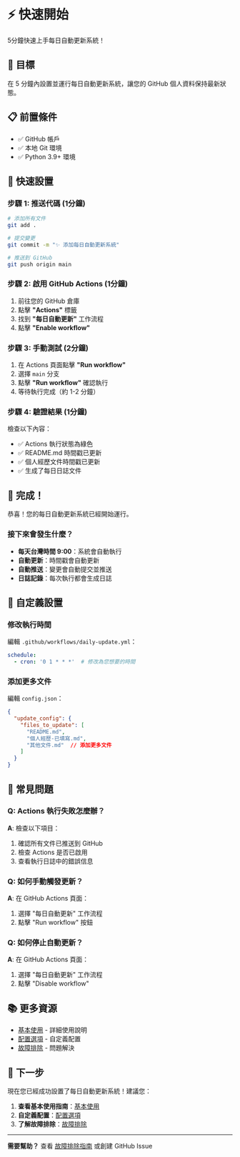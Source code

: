 # ⚡ 快速開始

5分鐘快速上手每日自動更新系統！

## 🎯 目標

在 5 分鐘內設置並運行每日自動更新系統，讓您的 GitHub 個人資料保持最新狀態。

## 📋 前置條件

- ✅ GitHub 帳戶
- ✅ 本地 Git 環境
- ✅ Python 3.9+ 環境

## 🚀 快速設置

### 步驟 1: 推送代碼 (1分鐘)

```bash
# 添加所有文件
git add .

# 提交變更
git commit -m "✨ 添加每日自動更新系統"

# 推送到 GitHub
git push origin main
```

### 步驟 2: 啟用 GitHub Actions (1分鐘)

1. 前往您的 GitHub 倉庫
2. 點擊 **"Actions"** 標籤
3. 找到 **"每日自動更新"** 工作流程
4. 點擊 **"Enable workflow"**

### 步驟 3: 手動測試 (2分鐘)

1. 在 Actions 頁面點擊 **"Run workflow"**
2. 選擇 `main` 分支
3. 點擊 **"Run workflow"** 確認執行
4. 等待執行完成（約 1-2 分鐘）

### 步驟 4: 驗證結果 (1分鐘)

檢查以下內容：
- ✅ Actions 執行狀態為綠色
- ✅ README.md 時間戳已更新
- ✅ 個人經歷文件時間戳已更新
- ✅ 生成了每日日誌文件

## 🎉 完成！

恭喜！您的每日自動更新系統已經開始運行。

### 接下來會發生什麼？

- **每天台灣時間 9:00**：系統會自動執行
- **自動更新**：時間戳會自動更新
- **自動推送**：變更會自動提交並推送
- **日誌記錄**：每次執行都會生成日誌

## 🔧 自定義設置

### 修改執行時間

編輯 `.github/workflows/daily-update.yml`：

```yaml
schedule:
  - cron: '0 1 * * *'  # 修改為您想要的時間
```

### 添加更多文件

編輯 `config.json`：

```json
{
  "update_config": {
    "files_to_update": [
      "README.md",
      "個人經歷-已填寫.md",
      "其他文件.md"  // 添加更多文件
    ]
  }
}
```

## 🚨 常見問題

### Q: Actions 執行失敗怎麼辦？

**A**: 檢查以下項目：
1. 確認所有文件已推送到 GitHub
2. 檢查 Actions 是否已啟用
3. 查看執行日誌中的錯誤信息

### Q: 如何手動觸發更新？

**A**: 在 GitHub Actions 頁面：
1. 選擇 "每日自動更新" 工作流程
2. 點擊 "Run workflow" 按鈕

### Q: 如何停止自動更新？

**A**: 在 GitHub Actions 頁面：
1. 選擇 "每日自動更新" 工作流程
2. 點擊 "Disable workflow"

## 📚 更多資源

- [基本使用](basic-usage.md) - 詳細使用說明
- [配置選項](configuration.md) - 自定義配置
- [故障排除](../reference/troubleshooting.md) - 問題解決

## 🎯 下一步

現在您已經成功設置了每日自動更新系統！建議您：

1. **查看基本使用指南**：[基本使用](basic-usage.md)
2. **自定義配置**：[配置選項](configuration.md)
3. **了解故障排除**：[故障排除](../reference/troubleshooting.md)

---

**需要幫助？** 查看 [故障排除指南](../reference/troubleshooting.md) 或創建 GitHub Issue
